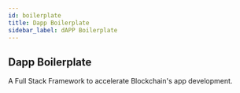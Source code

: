 ```yaml
---
id: boilerplate
title: Dapp Boilerplate
sidebar_label: dAPP Boilerplate
---
```


## Dapp Boilerplate

A Full Stack Framework to accelerate Blockchain's app development.

